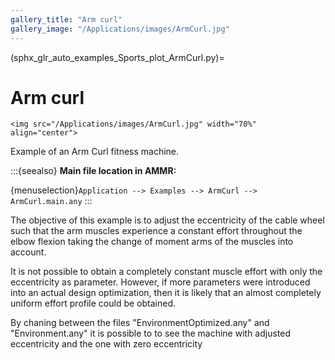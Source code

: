 ```yaml
---
gallery_title: "Arm curl"
gallery_image: "/Applications/images/ArmCurl.jpg"
---
```


(sphx_glr_auto_examples_Sports_plot_ArmCurl.py)=

# Arm curl

````{sidebar}
<img src="/Applications/images/ArmCurl.jpg" width="70%" align="center">
````

Example of an Arm Curl fitness machine.



:::{seealso}
**Main file location in AMMR:**

{menuselection}`Application --> Examples --> ArmCurl --> ArmCurl.main.any`
:::

The objective of this example is to adjust the eccentricity of the cable wheel
such that the arm muscles experience a constant effort throughout the elbow
flexion taking the change of moment arms of the muscles into account.

It is not possible to obtain a completely constant muscle effort with only the
eccentricity as parameter. However, if more parameters were introduced into an
actual design optimization, then it is likely that an almost completely uniform
effort profile could be obtained.

By chaning between the files "EnvironmentOptimized.any" and "Environment.any" it
is possible to to see the machine with adjusted eccentricity and the one with
zero eccentricity
